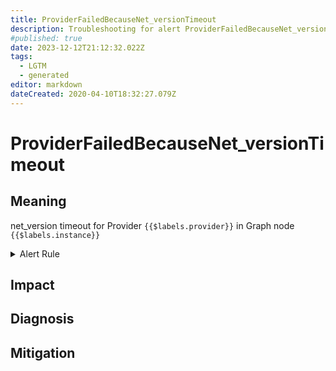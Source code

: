 ```yaml
---
title: ProviderFailedBecauseNet_versionTimeout
description: Troubleshooting for alert ProviderFailedBecauseNet_versionTimeout
#published: true
date: 2023-12-12T21:12:32.022Z
tags: 
  - LGTM
  - generated
editor: markdown
dateCreated: 2020-04-10T18:32:27.079Z
---
```


# ProviderFailedBecauseNet_versionTimeout

## Meaning
[//]: # "Short paragraph that explains what the alert means"
net_version timeout for Provider `{{$labels.provider}}` in Graph node `{{$labels.instance}}`

<details>
  <summary>Alert Rule</summary>

{{% rule "graph-node/graph-node-internal.yml" "ProviderFailedBecauseNet_versionTimeout" %}}

{{% comment %}}

```yaml
alert: ProviderFailedBecauseNet_versionTimeout
expr: eth_rpc_status == 3
for: 0m
labels:
    severity: critical
annotations:
    summary: Provider failed because net_version timeout (instance {{ $labels.instance }})
    description: |-
        net_version timeout for Provider `{{$labels.provider}}` in Graph node `{{$labels.instance}}`
          VALUE = {{ $value }}
          LABELS = {{ $labels }}
    runbook: https://github.com/srerun/prometheus-alerts/blob/main/content/runbooks/graph-node-internal/ProviderFailedBecauseNet_versionTimeout.md

```

{{% /comment %}}

</details>


## Impact
[//]: # "What could / will happen if the alert is not addressed"



## Diagnosis
[//]: # "Steps to take to identify the cause of the problem"



## Mitigation
[//]: # "The steps necessary to resolve the alert"
